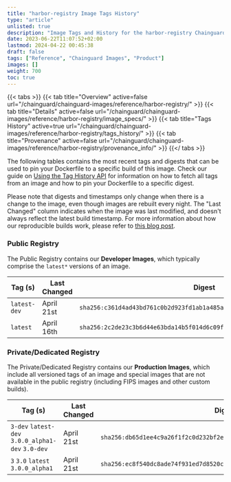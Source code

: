 ```yaml
---
title: "harbor-registry Image Tags History"
type: "article"
unlisted: true
description: "Image Tags and History for the harbor-registry Chainguard Image"
date: 2023-06-22T11:07:52+02:00
lastmod: 2024-04-22 00:45:38
draft: false
tags: ["Reference", "Chainguard Images", "Product"]
images: []
weight: 700
toc: true
---
```


{{< tabs >}}
{{< tab title="Overview" active=false url="/chainguard/chainguard-images/reference/harbor-registry/" >}}
{{< tab title="Details" active=false url="/chainguard/chainguard-images/reference/harbor-registry/image_specs/" >}}
{{< tab title="Tags History" active=true url="/chainguard/chainguard-images/reference/harbor-registry/tags_history/" >}}
{{< tab title="Provenance" active=false url="/chainguard/chainguard-images/reference/harbor-registry/provenance_info/" >}}
{{</ tabs >}}

The following tables contains the most recent tags and digests that can be used to pin your Dockerfile to a specific build of this image. Check our guide on [Using the Tag History API](/chainguard/chainguard-images/using-the-tag-history-api/) for information on how to fetch all tags from an image and how to pin your Dockerfile to a specific digest.

Please note that digests and timestamps only change when there is a change to the image, even though images are rebuilt every night. The "Last Changed" column indicates when the image was last modified, and doesn't always reflect the latest build timestamp. For more information about how our reproducible builds work, please refer to [this blog post](https://www.chainguard.dev/unchained/reproducing-chainguards-reproducible-image-builds).

### Public Registry
The Public Registry contains our **Developer Images**, which typically comprise the `latest*` versions of an image.

| Tag (s)       | Last Changed | Digest                                                                    |
|---------------|--------------|---------------------------------------------------------------------------|
|  `latest-dev` | April 21st   | `sha256:c361d4ad43bd761c0b2d923fd1ab1a485a9327fe6f962d493191f428348df8fa` |
|  `latest`     | April 16th   | `sha256:2c2de23c3b6d44e63bda14b5f014d6c09fa745b9e7238917749fbe74991f04d8` |


### Private/Dedicated Registry
The Private/Dedicated Registry contains our **Production Images**, which include all versioned tags of an image and special images that are not available in the public registry (including FIPS images and other custom builds).

| Tag (s)                                            | Last Changed | Digest                                                                    |
|----------------------------------------------------|--------------|---------------------------------------------------------------------------|
|  `3-dev` `latest-dev` `3.0.0_alpha1-dev` `3.0-dev` | April 21st   | `sha256:db65d1ee4c9a26f1f2c0d232bf2e99fbd6a0c73df79c44b747d99b34c7b0a0f6` |
|  `3` `3.0` `latest` `3.0.0_alpha1`                 | April 21st   | `sha256:ec8f540dc8ade74f931ed7d8520c11fd9b5de40ed0cf9f030e5b337c492f2a84` |

